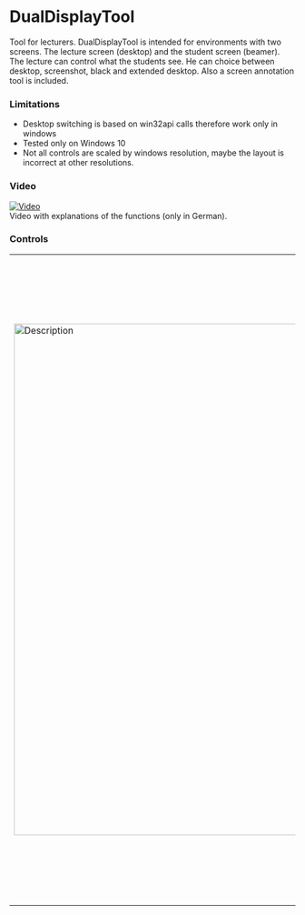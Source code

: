 # DualDisplayTool
Tool for lecturers. DualDisplayTool is intended for environments with two screens. The lecture screen (desktop) and the student screen (beamer). The lecture can control what the students see. He can choice between desktop, screenshot, black and extended desktop.
Also a screen annotation tool is included.

### Limitations
* Desktop switching is based on win32api calls therefore work only in windows
* Tested only on Windows 10
* Not all controls are scaled by windows resolution, maybe the layout is incorrect at other resolutions. 

### Video
[![Video](https://img.youtube.com/vi/lr-Dl7sOvUo/0.jpg)](https://www.youtube.com/watch?v=lr-Dl7sOvUo)<br>
Video with explanations of the functions (only in German).

### Controls
<table>
  <tr>
    <td rowspan="30"><img src="https://github.com/user-attachments/assets/51bfd53e-f252-4d37-bd47-b1c2dd92d11c" alt="Description" height="900"></td>
    <td></td>
  </tr>
  <tr><td>Close Application</td></tr>
  <tr><td>Clone: projector show desktop</td></tr>
  <tr><td>Screenshot: projector show screenshot of desktop.</td></tr>
  <tr><td>Black: projector shows black screen.</td></tr>
  <tr><td>Disable: projector shows extended desktop.</td></tr>
  <tr><td>Toggle suppress sleep mode: Starts active so beamer is allways on</td></tr>
  <tr><td>Paint on screen</td></tr>
  <tr><td></td></tr>
  <tr><td>Use thicker pen</td></tr>
  <tr><td>Use thinner pen</td></tr>
  <tr><td>Change color</td></tr>
  <tr><td>Delete a painted polygon</td></tr>
  <tr><td>Delete all painted</td></tr>
  <tr><td>Undo painting</td></tr>
  <tr><td>Redo painting</td></tr>
  <tr><td>Take screenshot and place it in clipboard</td></tr>
  <tr><td></td></tr>
  <tr><td></td></tr>
  <tr><td></td></tr>
  <tr><td></td></tr>
  <tr><td></td></tr>
  <tr><td></td></tr>
  <tr><td></td></tr>
</div>
